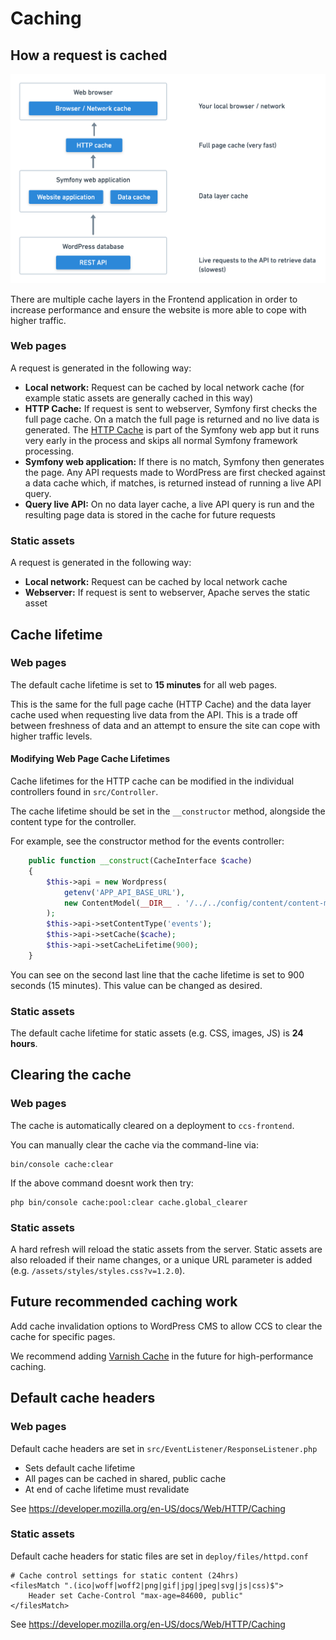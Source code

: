 # Caching

## How a request is cached

![CCS caching: HTTP cache, Data cache](assets/ccs_caching.png)

There are multiple cache layers in the Frontend application in order to increase performance and ensure the website is more 
able to cope with higher traffic.

### Web pages

A request is generated in the following way:

* **Local network:** Request can be cached by local network cache (for example static assets are generally cached in this way)
* **HTTP Cache:** If request is sent to webserver, Symfony first checks the full page cache. On a match the full page is returned 
and no live data is generated. The [HTTP Cache](https://symfony.com/doc/current/http_cache.html) is part of the Symfony 
web app but it runs very early in the process and skips all normal Symfony framework processing.
* **Symfony web application:** If there is no match, Symfony then generates the page. Any API requests made to WordPress are first checked against a data 
cache which, if matches, is returned instead of running a live API query.
* **Query live API:** On no data layer cache, a live API query is run and the resulting page data is stored in the cache for future requests 

### Static assets

A request is generated in the following way:

* **Local network:** Request can be cached by local network cache
* **Webserver:** If request is sent to webserver, Apache serves the static asset

## Cache lifetime

### Web pages

The default cache lifetime is set to **15 minutes** for all web pages. 

This is the same for the full page cache (HTTP Cache) and the data layer cache used when requesting live data from the 
API. This is a trade off between freshness of data and an attempt to ensure the site can cope with higher traffic levels.

#### Modifying Web Page Cache Lifetimes

Cache lifetimes for the HTTP cache can be modified in the individual controllers found in `src/Controller`.

The cache lifetime should be set in the ``__constructor`` method, alongside the content type for the controller.

For example, see the constructor method for the events controller:

```php
    public function __construct(CacheInterface $cache)
    {
        $this->api = new Wordpress(
            getenv('APP_API_BASE_URL'),
            new ContentModel(__DIR__ . '/../../config/content/content-model.yaml')
        );
        $this->api->setContentType('events');
        $this->api->setCache($cache);
        $this->api->setCacheLifetime(900);
    }
```

You can see on the second last line that the cache lifetime is set to 900 seconds (15 minutes). This value can be changed as desired.

### Static assets

The default cache lifetime for static assets (e.g. CSS, images, JS) is **24 hours**.

## Clearing the cache

### Web pages

The cache is automatically cleared on a deployment to `ccs-frontend`.

You can manually clear the cache via the command-line via:

```
bin/console cache:clear
```
If the above command doesnt work then try:

```
php bin/console cache:pool:clear cache.global_clearer
```

### Static assets

A hard refresh will reload the static assets from the server. Static assets are also reloaded if their name changes, or 
a unique URL parameter is added (e.g. `/assets/styles/styles.css?v=1.2.0`).

## Future recommended caching work

Add cache invalidation options to WordPress CMS to allow CCS to clear the cache for specific pages. 

We recommend adding [Varnish Cache](https://varnish-cache.org/) in the future for high-performance caching.

## Default cache headers

### Web pages

Default cache headers are set in `src/EventListener/ResponseListener.php`

* Sets default cache lifetime
* All pages can be cached in shared, public cache
* At end of cache lifetime must revalidate 

See https://developer.mozilla.org/en-US/docs/Web/HTTP/Caching

### Static assets

Default cache headers for static files are set in `deploy/files/httpd.conf`

```
# Cache control settings for static content (24hrs)
<filesMatch ".(ico|woff|woff2|png|gif|jpg|jpeg|svg|js|css)$">
    Header set Cache-Control "max-age=84600, public"
</filesMatch>
```

See https://developer.mozilla.org/en-US/docs/Web/HTTP/Caching
